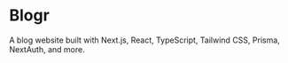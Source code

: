 # Blogr

A blog website built with Next.js, React, TypeScript, Tailwind CSS, Prisma, NextAuth, and more.
